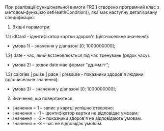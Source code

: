 При реалізації функціональної вимоги FR2.1 створено програмний клас з методом-функцією setHealthCondition(), яка має наступну деталізовану специфікацію:

1) Вхідні параметри:

1.1) idCard - ідентифікатор картки здоров'я (цілочисельне значення):
- умова 1) – значення у діапазоні [0; 1000000000];

1.2) date - час, який встановлюється під час тренувань (рядок часу):
- умова 2) – рядок date має формат "дд.мм.гг";

1.3) calories | pulse | pace | pressure - показники здоров'я людини (цілочисельне значення):
- умова 3) – значення у діапазоні [0; 1000000000];

2) Значення, що повертаються:
- значення = 1 – запис у картці успішно створено;
- значення = -1 – ідентифікатор картки не відповідає умовам;
- значення = -2 – показники здоров'я не відповідають умовам.
- значення = -3 – час не відповідає умовам.
